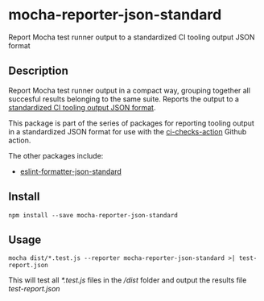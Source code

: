 # mocha-reporter-json-standard
Report Mocha test runner output to a standardized CI tooling output JSON format

## Description
Report Mocha test runner output in a compact way, grouping together all succesful results belonging to the same suite. Reports the output to a [standardized CI tooling output JSON format](https://raw.githubusercontent.com/Hypothesize/mocha-reporter-json-standard-grouped/master/src/check-general.schema.json).

This package is part of the series of packages for reporting tooling output in a standardized JSON format for use with the [ci-checks-action](https://github.com/marketplace/actions/create-github-checks-from-code-check-script-output-files) Github action. 

The other packages include:
- [eslint-formatter-json-standard](https://www.npmjs.com/package/eslint-formatter-json-standard)


## Install 
`npm install --save mocha-reporter-json-standard`

## Usage
`mocha dist/*.test.js --reporter mocha-reporter-json-standard >| test-report.json`

This will test all _*.test.js_ files in the _/dist_ folder and output the results file _test-report.json_
